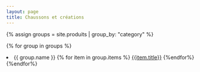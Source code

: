 ```yaml
---
layout: page
title: Chaussons et créations
---
```

<!--
{% for produit in site.produits %}
<li><a href="{{ produit.url }}">{{ produit.title }}</a>
{% endfor %}
-->

{% assign groups = site.produits | group_by: "category" %}

{% for group in groups %}
<li>{{ group.name }}
    {% for item in group.items %}
        <a href="{{item.url| replace: 'index.html','' }}">{{item.title}}</a>
    {%endfor%}
{%endfor%}


